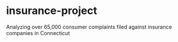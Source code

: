 # insurance-project
Analyzing over 65,000 consumer complaints filed against insurance companies in Connecticut
